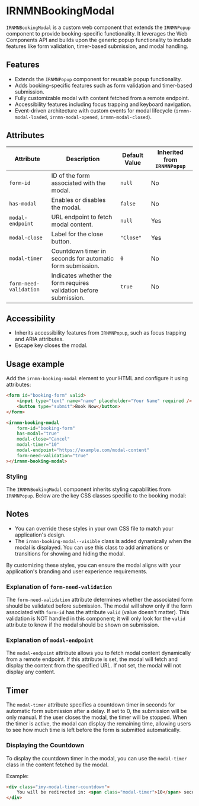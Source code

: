 # IRNMNBookingModal

`IRNMNBookingModal` is a custom web component that extends the `IRNMNPopup` component to provide booking-specific functionality. It leverages the Web Components API and builds upon the generic popup functionality to include features like form validation, timer-based submission, and modal handling.

## Features

- Extends the `IRNMNPopup` component for reusable popup functionality.
- Adds booking-specific features such as form validation and timer-based submission.
- Fully customizable modal with content fetched from a remote endpoint.
- Accessibility features including focus trapping and keyboard navigation.
- Event-driven architecture with custom events for modal lifecycle (`irnmn-modal-loaded`, `irnmn-modal-opened`, `irnmn-modal-closed`).

## Attributes

| Attribute              | Description                                                       | Default Value | Inherited from `IRNMNPopup` |
| ---------------------- | ----------------------------------------------------------------- | ------------- | --------------------------- |
| `form-id`              | ID of the form associated with the modal.                         | `null`        | No                          |
| `has-modal`            | Enables or disables the modal.                                    | `false`       | No                          |
| `modal-endpoint`       | URL endpoint to fetch modal content.                              | `null`        | Yes                         |
| `modal-close`          | Label for the close button.                                       | `"Close"`     | Yes                         |
| `modal-timer`          | Countdown timer in seconds for automatic form submission.         | `0`           | No                          |
| `form-need-validation` | Indicates whether the form requires validation before submission. | `true`        | No                          |

## Accessibility

- Inherits accessibility features from `IRNMNPopup`, such as focus trapping and ARIA attributes.
- Escape key closes the modal.

## Usage example

Add the `irnmn-booking-modal` element to your HTML and configure it using attributes:

```html
<form id="booking-form" valid>
    <input type="text" name="name" placeholder="Your Name" required />
    <button type="submit">Book Now</button>
</form>

<irnmn-booking-modal
    form-id="booking-form"
    has-modal="true"
    modal-close="Cancel"
    modal-timer="10"
    modal-endpoint="https://example.com/modal-content"
    form-need-validation="true"
></irnmn-booking-modal>
```

### Styling
The `IRNMNBookingModal` component inherits styling capabilities from `IRNMNPopup`. Below are the key CSS classes specific to the booking modal:

## Notes

- You can override these styles in your own CSS file to match your application's design.
- The `irnmn-booking-modal--visible` class is added dynamically when the modal is displayed. You can use this class to add animations or transitions for showing and hiding the modal.

By customizing these styles, you can ensure the modal aligns with your application's branding and user experience requirements.

### Explanation of `form-need-validation`

The `form-need-validation` attribute determines whether the associated form should be validated before submission. The modal will show only if the form associated with `form-id` has the attribute `valid` (value doesn't matter). This validation is NOT handled in this component; it will only look for the `valid` attribute to know if the modal should be shown on submission.

### Explanation of `modal-endpoint`

The `modal-endpoint` attribute allows you to fetch modal content dynamically from a remote endpoint. If this attribute is set, the modal will fetch and display the content from the specified URL. If not set, the modal will not display any content.

## Timer
The `modal-timer` attribute specifies a countdown timer in seconds for automatic form submission after a delay. If set to 0, the submission will be only manual. If the user closes the modal, the timer will be stopped. When the timer is active, the modal can display the remaining time, allowing users to see how much time is left before the form is submitted automatically.

### Displaying the Countdown

To display the countdown timer in the modal, you can use the `modal-timer` class in the content fetched by the modal.

Example:

```html
<div class="imy-modal-timer-countdown">
    You will be redirected in: <span class="modal-timer">10</span> seconds unless you close this window
</div>
```
